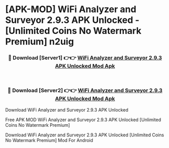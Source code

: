 # [APK-MOD] WiFi Analyzer and Surveyor 2.9.3 APK Unlocked - [Unlimited Coins No Watermark Premium] n2uig



<div align="center">
<h3>🔴 Download [Server1] 👉👉 <a href="https://momento.my/?title=WiFi_Analyzer_and_Surveyor_2.9.3_APK_Unlocked">WiFi Analyzer and Surveyor 2.9.3 APK Unlocked Mod Apk</a></h3><br>

<h3>🔴 Download [Server2] 👉👉 <a href="https://momento.my/?title=WiFi_Analyzer_and_Surveyor_2.9.3_APK_Unlocked">WiFi Analyzer and Surveyor 2.9.3 APK Unlocked Mod Apk</a></h3>
</div>



Download WiFi Analyzer and Surveyor 2.9.3 APK Unlocked 

Free APK MOD WiFi Analyzer and Surveyor 2.9.3 APK Unlocked [Unlimited Coins No Watermark Premium]

Download WiFi Analyzer and Surveyor 2.9.3 APK Unlocked [Unlimited Coins No Watermark Premium] Mod For Android
